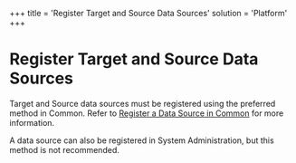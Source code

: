 +++
title = 'Register Target and Source Data Sources'
solution = 'Platform'
+++

# Register Target and Source Data Sources

Target and Source data sources must be registered using the preferred
method in Common. Refer to [Register a Data Source in
Common](../../Common/Use_Cases/Register_a_Data_Source_in_Common.htm) for
more information.

A data source can also be registered in System Administration, but this
method is not recommended.
